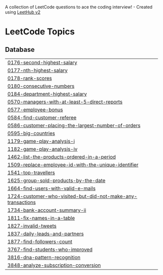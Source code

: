 A collection of LeetCode questions to ace the coding interview! - Created using [LeetHub v2](https://github.com/arunbhardwaj/LeetHub-2.0)
<!---LeetCode Topics Start-->
# LeetCode Topics
## Database
|  |
| ------- |
| [0176-second-highest-salary](https://github.com/Yashbhavsar9087/LEETCODE_SQL/tree/master/0176-second-highest-salary) |
| [0177-nth-highest-salary](https://github.com/Yashbhavsar9087/LEETCODE_SQL/tree/master/0177-nth-highest-salary) |
| [0178-rank-scores](https://github.com/Yashbhavsar9087/LEETCODE_SQL/tree/master/0178-rank-scores) |
| [0180-consecutive-numbers](https://github.com/Yashbhavsar9087/LEETCODE_SQL/tree/master/0180-consecutive-numbers) |
| [0184-department-highest-salary](https://github.com/Yashbhavsar9087/LEETCODE_SQL/tree/master/0184-department-highest-salary) |
| [0570-managers-with-at-least-5-direct-reports](https://github.com/Yashbhavsar9087/LEETCODE_SQL/tree/master/0570-managers-with-at-least-5-direct-reports) |
| [0577-employee-bonus](https://github.com/Yashbhavsar9087/LEETCODE_SQL/tree/master/0577-employee-bonus) |
| [0584-find-customer-referee](https://github.com/Yashbhavsar9087/LEETCODE_SQL/tree/master/0584-find-customer-referee) |
| [0586-customer-placing-the-largest-number-of-orders](https://github.com/Yashbhavsar9087/LEETCODE_SQL/tree/master/0586-customer-placing-the-largest-number-of-orders) |
| [0595-big-countries](https://github.com/Yashbhavsar9087/LEETCODE_SQL/tree/master/0595-big-countries) |
| [1179-game-play-analysis-i](https://github.com/Yashbhavsar9087/LEETCODE_SQL/tree/master/1179-game-play-analysis-i) |
| [1182-game-play-analysis-iv](https://github.com/Yashbhavsar9087/LEETCODE_SQL/tree/master/1182-game-play-analysis-iv) |
| [1462-list-the-products-ordered-in-a-period](https://github.com/Yashbhavsar9087/LEETCODE_SQL/tree/master/1462-list-the-products-ordered-in-a-period) |
| [1509-replace-employee-id-with-the-unique-identifier](https://github.com/Yashbhavsar9087/LEETCODE_SQL/tree/master/1509-replace-employee-id-with-the-unique-identifier) |
| [1541-top-travellers](https://github.com/Yashbhavsar9087/LEETCODE_SQL/tree/master/1541-top-travellers) |
| [1625-group-sold-products-by-the-date](https://github.com/Yashbhavsar9087/LEETCODE_SQL/tree/master/1625-group-sold-products-by-the-date) |
| [1664-find-users-with-valid-e-mails](https://github.com/Yashbhavsar9087/LEETCODE_SQL/tree/master/1664-find-users-with-valid-e-mails) |
| [1724-customer-who-visited-but-did-not-make-any-transactions](https://github.com/Yashbhavsar9087/LEETCODE_SQL/tree/master/1724-customer-who-visited-but-did-not-make-any-transactions) |
| [1734-bank-account-summary-ii](https://github.com/Yashbhavsar9087/LEETCODE_SQL/tree/master/1734-bank-account-summary-ii) |
| [1811-fix-names-in-a-table](https://github.com/Yashbhavsar9087/LEETCODE_SQL/tree/master/1811-fix-names-in-a-table) |
| [1827-invalid-tweets](https://github.com/Yashbhavsar9087/LEETCODE_SQL/tree/master/1827-invalid-tweets) |
| [1837-daily-leads-and-partners](https://github.com/Yashbhavsar9087/LEETCODE_SQL/tree/master/1837-daily-leads-and-partners) |
| [1877-find-followers-count](https://github.com/Yashbhavsar9087/LEETCODE_SQL/tree/master/1877-find-followers-count) |
| [3767-find-students-who-improved](https://github.com/Yashbhavsar9087/LEETCODE_SQL/tree/master/3767-find-students-who-improved) |
| [3816-dna-pattern-recognition](https://github.com/Yashbhavsar9087/LEETCODE_SQL/tree/master/3816-dna-pattern-recognition) |
| [3848-analyze-subscription-conversion](https://github.com/Yashbhavsar9087/LEETCODE_SQL/tree/master/3848-analyze-subscription-conversion) |
<!---LeetCode Topics End-->
